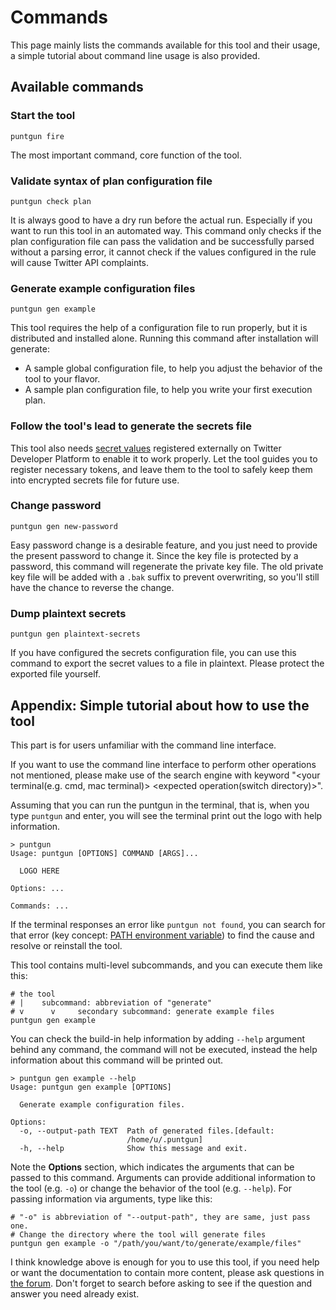 # Commands

This page mainly lists the commands available for this tool and their usage,
a simple tutorial about command line usage is also provided.

## Available commands

### Start the tool

```shell
puntgun fire
```

The most important command, core function of the tool.

### Validate syntax of plan configuration file

```shell
puntgun check plan
```

It is always good to have a dry run before the actual run.
Especially if you want to run this tool in an automated way.
This command only checks if the plan configuration file can pass
the validation and be successfully parsed without a parsing error,
it cannot check if the values configured in the rule will cause Twitter API complaints.

### Generate example configuration files

```shell
puntgun gen example
```

This tool requires the help of a configuration file to run properly, but it is distributed and installed alone.
Running this command after installation will generate:

* A sample global configuration file, to help you adjust the behavior of the tool to your flavor.
* A sample plan configuration file, to help you write your first execution plan.

### Follow the tool's lead to generate the secrets file

This tool also needs [secret values](https://boholder.github.io/puntgun/configuration/tool-configuration/secrets)
registered externally on Twitter Developer Platform to enable it to work properly.
Let the tool guides you to register necessary tokens,
and leave them to the tool to safely keep them into encrypted secrets file for future use.

### Change password

```shell
puntgun gen new-password
```

Easy password change is a desirable feature, and you just need to provide the present password to change it.
Since the key file is protected by a password, this command will regenerate the private key file.
The old private key file will be added with a `.bak` suffix to prevent overwriting,
so you'll still have the chance to reverse the change.

### Dump plaintext secrets

```shell
puntgun gen plaintext-secrets
```

If you have configured the secrets configuration file,
you can use this command to export the secret values to a file in plaintext.
Please protect the exported file yourself.

## Appendix: Simple tutorial about how to use the tool

This part is for users unfamiliar with the command line interface.

If you want to use the command line interface to perform other operations not mentioned,
please make use of the search engine with keyword
"<your terminal(e.g. cmd, mac terminal)> <expected operation(switch directory)>".

Assuming that you can run the puntgun in the terminal, that is, when you type `puntgun` and enter,
you will see the terminal print out the logo with help information.

```shell
> puntgun
Usage: puntgun [OPTIONS] COMMAND [ARGS]...

  LOGO HERE
  
Options: ...

Commands: ...
```

If the terminal responses an error like `puntgun not found`,
you can search for that error (key concept: [PATH environment variable](https://superuser.com/a/284351))
to find the cause and resolve or reinstall the tool.

This tool contains multi-level subcommands, and you can execute them like this:

```shell
# the tool
# |    subcommand: abbreviation of "generate" 
# v      v     secondary subcommand: generate example files
puntgun gen example
```

You can check the build-in help information by adding `--help` argument behind any command,
the command will not be executed, instead the help information about this command will be printed out.

```shell
> puntgun gen example --help
Usage: puntgun gen example [OPTIONS]   

  Generate example configuration files.

Options:
  -o, --output-path TEXT  Path of generated files.[default:
                          /home/u/.puntgun]
  -h, --help              Show this message and exit.
```

Note the **Options** section, which indicates the arguments that can be passed to this command.
Arguments can provide additional information to the tool (e.g. `-o`) or change the behavior of the tool (e.g. `--help`).
For passing information via arguments, type like this:

```shell
# "-o" is abbreviation of "--output-path", they are same, just pass one. 
# Change the directory where the tool will generate files
puntgun gen example -o "/path/you/want/to/generate/example/files"
```

I think knowledge above is enough for you to use this tool,
if you need help or want the documentation to contain more content,
please ask questions in [the forum](https://github.com/boholder/puntgun/discussions/categories/q-a).
Don't forget to search before asking to see if the question and answer you need already exist.